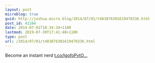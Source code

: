 ```yaml
---
layout: post
microblog: true
guid: http://joshua.micro.blog/2014/07/01/t483876301619470336.html
post_id: 41164
date: 2014-07-01T18:34:34+1100
lastmod: 2019-07-30T17:41:48+1100
type: post
url: /2014/07/01/t483876301619470336.html
---
```

Become an instant nerd [t.co/IgofoPvtO...](http://t.co/IgofoPvtOQ)
